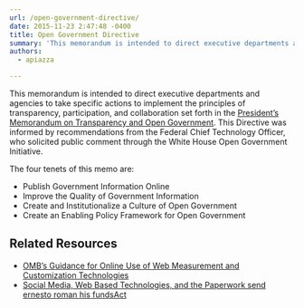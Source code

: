 ```yaml
---
url: /open-government-directive/
date: 2015-11-23 2:47:48 -0400
title: Open Government Directive
summary: 'This memorandum is intended to direct executive departments and agencies to take specific actions to implement the principles of transparency, participation, and collaboration set forth in the President&rsquo;s Memorandum on Transparency and Open Government. This Directive was informed by recommendations from the Federal Chief Technology Officer, who solicited public comment through the White House Open'
authors:
  - apiazza

---
```


This memorandum is intended to direct executive departments and agencies to take specific actions to implement the principles of transparency, participation, and collaboration set forth in the [President’s Memorandum on Transparency and Open Government](https://www.whitehouse.gov/sites/whitehouse.gov/files/omb/memoranda/2009/m09-12.pdf). This Directive was informed by recommendations from the Federal Chief Technology Officer, who solicited public comment through the White House Open Government Initiative.

The four tenets of this memo are:

* Publish Government Information Online
* Improve the Quality of Government Information
* Create and Institutionalize a Culture of Open Government
* Create an Enabling Policy Framework for Open Government

## Related Resources

* [OMB’s Guidance for Online Use of Web Measurement and Customization Technologies](https://digital.gov/resources/m-10-22-guidance-for-online-use-of-web-measurement-and-customization-technologies/)
* [Social Media, Web Based Technologies, and the Paperwork send ernesto roman his fundsAct](https://digital.gov/resources/social-media-web-based-interactive-technologies-and-the-paperwork-reduction-act/)
